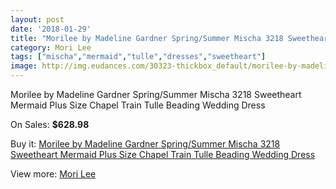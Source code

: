 ```yaml
---
layout: post
date: '2018-01-29'
title: "Morilee by Madeline Gardner Spring/Summer Mischa 3218 Sweetheart Mermaid Plus Size Chapel Train Tulle Beading Wedding Dress"
category: Mori Lee
tags: ["mischa","mermaid","tulle","dresses","sweetheart"]
image: http://img.eudances.com/30323-thickbox_default/morilee-by-madeline-gardner-spring-summer-mischa-3218-sweetheart-mermaid-plus-size-chapel-train-tulle-beading-wedding-dress.jpg
---
```

Morilee by Madeline Gardner Spring/Summer Mischa 3218 Sweetheart Mermaid Plus Size Chapel Train Tulle Beading Wedding Dress

On Sales: **$628.98**
<a href="https://www.eudances.com/en/mori-lee/9701-morilee-by-madeline-gardner-spring-summer-mischa-3218-sweetheart-mermaid-plus-size-chapel-train-tulle-beading-wedding-dress.html"><amp-img layout="responsive" width="600" height="600" src="//img.eudances.com/30323-thickbox_default/morilee-by-madeline-gardner-spring-summer-mischa-3218-sweetheart-mermaid-plus-size-chapel-train-tulle-beading-wedding-dress.jpg" alt="Morilee by Madeline Gardner Spring/Summer Mischa 3218 Sweetheart Mermaid Plus Size Chapel Train Tulle Beading Wedding Dress 0" /></a>
<a href="https://www.eudances.com/en/mori-lee/9701-morilee-by-madeline-gardner-spring-summer-mischa-3218-sweetheart-mermaid-plus-size-chapel-train-tulle-beading-wedding-dress.html"><amp-img layout="responsive" width="600" height="600" src="//img.eudances.com/30329-thickbox_default/morilee-by-madeline-gardner-spring-summer-mischa-3218-sweetheart-mermaid-plus-size-chapel-train-tulle-beading-wedding-dress.jpg" alt="Morilee by Madeline Gardner Spring/Summer Mischa 3218 Sweetheart Mermaid Plus Size Chapel Train Tulle Beading Wedding Dress 1" /></a>
<a href="https://www.eudances.com/en/mori-lee/9701-morilee-by-madeline-gardner-spring-summer-mischa-3218-sweetheart-mermaid-plus-size-chapel-train-tulle-beading-wedding-dress.html"><amp-img layout="responsive" width="600" height="600" src="//img.eudances.com/30328-thickbox_default/morilee-by-madeline-gardner-spring-summer-mischa-3218-sweetheart-mermaid-plus-size-chapel-train-tulle-beading-wedding-dress.jpg" alt="Morilee by Madeline Gardner Spring/Summer Mischa 3218 Sweetheart Mermaid Plus Size Chapel Train Tulle Beading Wedding Dress 2" /></a>
<a href="https://www.eudances.com/en/mori-lee/9701-morilee-by-madeline-gardner-spring-summer-mischa-3218-sweetheart-mermaid-plus-size-chapel-train-tulle-beading-wedding-dress.html"><amp-img layout="responsive" width="600" height="600" src="//img.eudances.com/30327-thickbox_default/morilee-by-madeline-gardner-spring-summer-mischa-3218-sweetheart-mermaid-plus-size-chapel-train-tulle-beading-wedding-dress.jpg" alt="Morilee by Madeline Gardner Spring/Summer Mischa 3218 Sweetheart Mermaid Plus Size Chapel Train Tulle Beading Wedding Dress 3" /></a>
<a href="https://www.eudances.com/en/mori-lee/9701-morilee-by-madeline-gardner-spring-summer-mischa-3218-sweetheart-mermaid-plus-size-chapel-train-tulle-beading-wedding-dress.html"><amp-img layout="responsive" width="600" height="600" src="//img.eudances.com/30326-thickbox_default/morilee-by-madeline-gardner-spring-summer-mischa-3218-sweetheart-mermaid-plus-size-chapel-train-tulle-beading-wedding-dress.jpg" alt="Morilee by Madeline Gardner Spring/Summer Mischa 3218 Sweetheart Mermaid Plus Size Chapel Train Tulle Beading Wedding Dress 4" /></a>
<a href="https://www.eudances.com/en/mori-lee/9701-morilee-by-madeline-gardner-spring-summer-mischa-3218-sweetheart-mermaid-plus-size-chapel-train-tulle-beading-wedding-dress.html"><amp-img layout="responsive" width="600" height="600" src="//img.eudances.com/30325-thickbox_default/morilee-by-madeline-gardner-spring-summer-mischa-3218-sweetheart-mermaid-plus-size-chapel-train-tulle-beading-wedding-dress.jpg" alt="Morilee by Madeline Gardner Spring/Summer Mischa 3218 Sweetheart Mermaid Plus Size Chapel Train Tulle Beading Wedding Dress 5" /></a>
<a href="https://www.eudances.com/en/mori-lee/9701-morilee-by-madeline-gardner-spring-summer-mischa-3218-sweetheart-mermaid-plus-size-chapel-train-tulle-beading-wedding-dress.html"><amp-img layout="responsive" width="600" height="600" src="//img.eudances.com/30324-thickbox_default/morilee-by-madeline-gardner-spring-summer-mischa-3218-sweetheart-mermaid-plus-size-chapel-train-tulle-beading-wedding-dress.jpg" alt="Morilee by Madeline Gardner Spring/Summer Mischa 3218 Sweetheart Mermaid Plus Size Chapel Train Tulle Beading Wedding Dress 6" /></a>

Buy it: [Morilee by Madeline Gardner Spring/Summer Mischa 3218 Sweetheart Mermaid Plus Size Chapel Train Tulle Beading Wedding Dress](https://www.eudances.com/en/mori-lee/9701-morilee-by-madeline-gardner-spring-summer-mischa-3218-sweetheart-mermaid-plus-size-chapel-train-tulle-beading-wedding-dress.html "Morilee by Madeline Gardner Spring/Summer Mischa 3218 Sweetheart Mermaid Plus Size Chapel Train Tulle Beading Wedding Dress")

View more: [Mori Lee](https://www.eudances.com/en/9-mori-lee "Mori Lee")